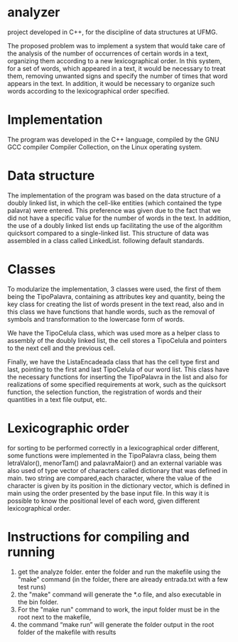 # analyzer

 project developed in C++, for the discipline of data structures at UFMG.

The proposed problem was to implement a system that would take care of the analysis of the
number of occurrences of certain words in a text, organizing them according to a
new lexicographical order. In this system, for a set of words, which
appeared in a text, it would be necessary to treat them, removing unwanted signs
and specify the number of times that word appears in the text.
In addition, it would be necessary to organize such words according to the lexicographical order
specified.

# Implementation

The program was developed in the C++ language, compiled by the GNU GCC compiler
Compiler Collection, on the Linux operating system.

# Data structure

The implementation of the program was based on the data structure of a
doubly linked list, in which the cell-like entities (which contained the type
palavra) were entered. This preference was given due to the fact that we did not have
a specific value for the number of words in the text. In addition, the
use of a doubly linked list ends up facilitating the use of the algorithm
quicksort compared to a single-linked list. This structure of
data was assembled in a class called LinkedList. following default standards.

# Classes

To modularize the implementation, 3 classes were used, the first of them
being the TipoPalavra, containing as attributes key and quantity, being the
key class for creating the list of words present in the text read, also and
in this class we have functions that handle words, such as the
removal of symbols and transformation to the lowercase form of words.

We have the TipoCelula class, which was used more as a helper class to
assembly of the doubly linked list, the cell stores a TipoCelula and
pointers to the next cell and the previous cell.

Finally, we have the ListaEncadeada class that has the cell type first and
last, pointing to the first and last TipoCelula of our word list. This class have the necessary functions for inserting the
TipoPalavra in the list and also for realizations of some specified requirements
at work, such as the quicksort function, the selection function, the registration of words and their
quantities in a text file output, etc.

# Lexicographic order

for sorting to be performed correctly in a lexicographical order
different, some functions were implemented in the TipoPalavra class, being them
letraValor(), menorTam() and palavraMaior() and an external variable was also used
of type vector of characters called dictionary that was defined in main. two string
are compared,each character, where the value of the character is given by its position in the
dictionary vector, which is defined in main using the order presented by the base
input file. In this way it is possible to know the positional level of each
word, given different lexicographical order.

# Instructions for compiling and running

1. get the analyze folder. enter the folder and run the makefile using the "make" command (in the folder, there are already
   entrada.txt with a few test runs)
2. the "make" command will generate the \*.o file, and also executable in the bin folder.
3. For the "make run" command to work, the input folder must be in the root next to the makefile,
4. the command “make run” will generate the folder output in the root folder of the
   makefile with results
